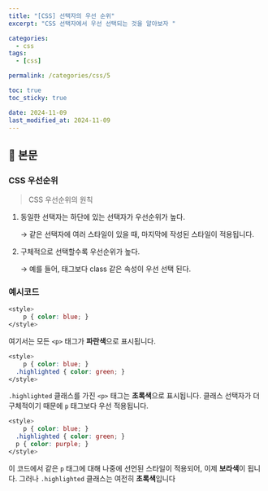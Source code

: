 ```yaml
---
title: "[CSS] 선택자의 우선 순위"
excerpt: "CSS 선택자에서 우선 선택되는 것을 알아보자 "

categories:
  - css
tags:
  - [css]

permalink: /categories/css/5

toc: true
toc_sticky: true

date: 2024-11-09
last_modified_at: 2024-11-09
---
```


## 🦥 본문


### CSS 우선순위

> CSS 우선순위의 원칙
> 
1. 동일한 선택자는 하단에 있는 선택자가 우선순위가 높다. 
    
    → 같은 선택자에 여러 스타일이 있을 때, 마지막에 작성된 스타일이 적용됩니다.
    
2. 구체적으로 선택할수록 우선순위가 높다.
    
    → 예를 들어, 태그보다 class 같은 속성이 우선 선택 된다.
    

### 예시코드

```css
<style>
	p { color: blue; }
</style>
```

여기서는 모든 `<p>` 태그가 **파란색**으로 표시됩니다.

```css
<style>
	p { color: blue; }
  .highlighted { color: green; }
</style>
```

`.highlighted` 클래스를 가진 `<p>` 태그는 **초록색**으로 표시됩니다. 클래스 선택자가 더 구체적이기 때문에 `p` 태그보다 우선 적용됩니다.

```css
<style>
	p { color: blue; }
  .highlighted { color: green; }
  p { color: purple; }
</style>
```

이 코드에서 같은 `p` 태그에 대해 나중에 선언된 스타일이 적용되어, 이제 **보라색**이 됩니다. 그러나 `.highlighted` 클래스는 여전히 **초록색**입니다